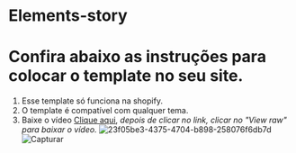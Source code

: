 # Elements-story


# Confira abaixo as instruções para colocar o template no seu site.
1. Esse template só funciona na shopify.
2. O template é compatível com qualquer tema.
3. Baixe o vídeo [Clique aqui](https://github.com/CTElements/Elements-videos/blob/main/video-story.mp4),
*depois de clicar no link, clicar no "View raw" para baixar o vídeo.*
![23f05be3-4375-4704-b898-258076f6db7d](https://github.com/CTElements/elements-story/assets/128609521/a16d20c3-405f-4d76-a23a-0a0752fccd4b)
![Capturar](https://github.com/CTElements/elements-story/assets/128609521/4b2cb857-ecdb-42c8-8551-eedf480dd160)
